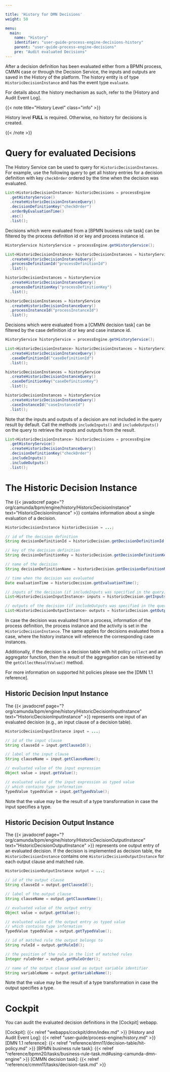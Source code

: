 ```yaml
---

title: 'History for DMN Decisions'
weight: 50

menu:
  main:
    name: "History"
    identifier: "user-guide-process-engine-decisions-history"
    parent: "user-guide-process-engine-decisions"
    pre: "Audit evaluated Decisions"
---
```


After a decision definition has been evaluated either from a BPMN process, CMMN
case or through the Decision Service, the inputs and outputs are saved in the
History of the platform. The history entity is of type
`HistoricDecisionInstance` and has the event type `evaluate`.

For details about the history mechanism as such, refer to the [History and Audit
Event Log].

{{< note title="History Level" class="info" >}}

History level **FULL** is required. Otherwise, no history
for decisions is created.

{{< /note >}}

# Query for evaluated Decisions

The History Service can be used to query for `HistoricDecisionInstances`. For
example, use the following query to get all history entries for a decision
definition with key `checkOrder` ordered by the time when the decision was
evaluated.

```java
List<HistoricDecisionInstance> historicDecisions = processEngine
  .getHistoryService()
  .createHistoricDecisionInstanceQuery()
  .decisionDefinitionKey("checkOrder")
  .orderByEvaluationTime()
  .asc()
  .list();
```

Decisions which were evaluated from a [BPMN business rule task] can be
filtered by the process definition id or key and process instance id.

```java
HistoryService historyService = processEngine.getHistoryService();

List<HistoricDecisionInstance> historicDecisionInstances = historyService
  .createHistoricDecisionInstanceQuery()
  .processDefinitionId("processDefinitionId")
  .list();

historicDecisionInstances = historyService
  .createHistoricDecisionInstanceQuery()
  .processDefinitionKey("processDefinitionKey")
  .list();

historicDecisionInstances = historyService
  .createHistoricDecisionInstanceQuery()
  .processInstanceId("processInstanceId")
  .list();
```

Decisions which were evaluated from a [CMMN decision task] can be filtered
by the case definition id or key and case instance id.

```java
HistoryService historyService = processEngine.getHistoryService();

List<HistoricDecisionInstance> historicDecisionInstances = historyService
  .createHistoricDecisionInstanceQuery()
  .caseDefinitionId("caseDefinitionId")
  .list();

historicDecisionInstances = historyService
  .createHistoricDecisionInstanceQuery()
  .caseDefinitionKey("caseDefinitionKey")
  .list();

historicDecisionInstances = historyService
  .createHistoricDecisionInstanceQuery()
  .caseInstanceId("caseInstanceId")
  .list();
```

Note that the inputs and outputs of a decision are not included in the query
result by default. Call the methods `includeInputs()` and `includeOutputs()` on
the query to retrieve the inputs and outputs from the result.

```java
List<HistoricDecisionInstance> historicDecisions = processEngine
  .getHistoryService()
  .createHistoricDecisionInstanceQuery()
  .decisionDefinitionKey("checkOrder")
  .includeInputs()
  .includeOutputs()
  .list();
```

# The Historic Decision Instance

The {{< javadocref
page="?org/camunda/bpm/engine/history/HistoricDecisionInstance"
text="HistoricDecisionInstance" >}} contains information about a single
evaluation of a decision.

```java
HistoricDecisionInstance historicDecision = ...;

// id of the decision definition
String decisionDefinitionId = historicDecision.getDecisionDefinitionId();

// key of the decision definition
String decisionDefinitionKey = historicDecision.getDecisionDefinitionKey();

// name of the decision
String decisionDefinitionName = historicDecision.getDecisionDefinitionName();

// time when the decision was evaluated
Date evaluationTime = historicDecision.getEvaluationTime();

// inputs of the decision (if includeInputs was specified in the query)
List<HistoricDecisionInputInstance> inputs = historicDecision.getInputs();

// outputs of the decision (if includeOutputs was specified in the query)
List<HistoricDecisionOutputInstance> outputs = historicDecision.getOutputs();
```

In case the decision was evaluated from a process, information of the process
definition, the process instance and the activity is set in the
`HistoricDecisionInstance`. The same applies for decisions evaluated from
a case, where the history instance will reference the corresponding case
instances.

Additionally, if the decision is a decision table with hit policy `collect` and
an aggregator function, then the result of the aggregation can be retrieved by
the `getCollectResultValue()` method.

For more information on supported hit policies please see the [DMN 1.1
reference].

## Historic Decision Input Instance

The {{< javadocref
page="?org/camunda/bpm/engine/history/HistoricDecisionInputInstance"
text="HistoricDecisionInputInstance" >}} represents one input of an
evaluated decision (e.g., an input clause of a decision table). 

```java
HistoricDecisionInputInstance input = ...;

// id of the input clause
String clauseId = input.getClauseId();

// label of the input clause
String clauseName = input.getClauseName();

// evaluated value of the input expression
Object value = input.getValue();

// evaluated value of the input expression as typed value
// which contains type information
TypedValue typedValue = input.getTypedValue();
```

Note that the value may be the result of a type transformation in case the 
input specifies a type.

## Historic Decision Output Instance

The {{< javadocref
page="?org/camunda/bpm/engine/history/HistoricDecisionOutputInstance"
text="HistoricDecisionOutputInstance" >}} represents one output entry of an
evaluated decision. If the decision is implemented as decision table, the 
`HistoricDecisionInstance` contains one `HistoricDecisionOutputInstance` 
for each output clause and matched rule.

```java
HistoricDecisionOutputInstance output = ...;

// id of the output clause
String clauseId = output.getClauseId();

// label of the output clause
String clauseName = output.getClauseName();

// evaluated value of the output entry
Object value = output.getValue();

// evaluated value of the output entry as typed value
// which contains type information
TypedValue typedValue = output.getTypedValue();

// id of matched rule the output belongs to
String ruleId = output.getRuleId();

// the position of the rule in the list of matched rules
Integer ruleOrder = output.getRuleOrder();

// name of the output clause used as output variable identifier
String variableName = output.getVariableName();
```

Note that the value may be the result of a type transformation in case the
output specifies a type.

# Cockpit

You can audit the evaluated decision definitions in the [Cockpit] webapp.



[Cockpit]: {{< relref "webapps/cockpit/dmn/index.md" >}}
[History and Audit Event Log]: {{< relref "user-guide/process-engine/history.md" >}}
[DMN 1.1 reference]: {{< relref "reference/dmn11/decision-table/hit-policy.md" >}}
[BPMN business rule task]: {{< relref "reference/bpmn20/tasks/business-rule-task.md#using-camunda-dmn-engine" >}}
[CMMN decision task]: {{< relref "reference/cmmn11/tasks/decision-task.md" >}}
